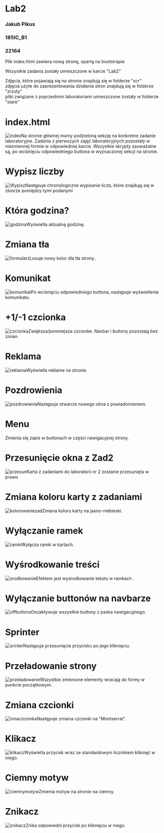 # Lab2





<h3>Jakub Pikus</h3>
<h3>185IC_B1</h3>
<h3>22164</h3>


<p>Plik index.html zawiera nową stronę, opartą na bootstrapie</p>

<p>Wszystkie zadania zostały umieszczone w karcie "Lab2"</p>


<p>Zdjęcia, które pojawiają się na stronie znajdują się w folderze "scr"<br>
zdjęcia użyte do zaprezentowania działania stron znajdują się w folderze "zrzuty"<br>
pliki związane z poprzednimi laboratoriami umieszczone zostały w folderze "stare"</p>


# index.html

<img src="zrzuty/index.png" alt="index"  style="float: left;" />

<p>Na stronie głównej mamy podzieloną sekcję na konkretne zadanie laboratoryjne. Zadania z pierwszych zajęć laboratoryjnych pozostały w niezmiennej formie w odpowiedniej karcie. Wszystkie skrypty zauważalne są, po wciśnięciu odpowiedniego buttona w wyznaczonej sekcji na stronie.</p>



# Wypisz liczby

<img src="zrzuty/1wypisz.png" alt="Wypisz"  style="float: left;" />

<p>Następuje chronologiczne wypisanie liczb, które znajdują się w zbiorze pomiędzy tymi podanymi</p>



# Która godzina?

<img src="zrzuty/2godzina.png" alt="godzina"  style="float: left;" />

<p>Wyświetla aktualną godzinę.</p>



# Zmiana tła

<img src="zrzuty/3tlo.png" alt="formularz"  style="float: left;" />

<p>Losuje nowy kolor dla tła strony..</p>



# Komunikat

<img src="zrzuty/4komunikat.png" alt="komunikat"  style="float: left;" />

<p>Po wciśnięciu odpowiedniego buttona, następuje wyświetlenie komunikatu.</p>


# +1/-1 czcionka

<img src="zrzuty/56czcionka.png" alt="czcionka"  style="float: left;" />

<p>Zwiększa/pomniejsza czcionke. Navbar i buttony pozostają bez zmian.</p>



# Reklama

<img src="zrzuty/7reklama.png" alt="reklama"  style="float: left;" />

<p>Wyświetla reklame na stronie.</p>




# Pozdrowienia

<img src="zrzuty/8pozdrowienia.png" alt="pozdrowienia"  style="float: left;" />

<p>Następuje otwarcie nowego okna z powiadomieniem.</p>





# Menu

<img src="zrzuty/9menu.png" alt=""  style="float: left;" />

<p>Zmienia się zapis w buttonach w części nawigacyjnej strony.</p>





# Przesunięcie okna z Zad2

<img src="zrzuty/10przesun.png" alt="przesun"  style="float: left;" />

<p>Karta z zadaniami do laboratorii nr 2 zostanie przesunięta w prawo</p>




# Zmiana koloru karty z zadaniami

<img src="zrzuty/11kolorzad.png" alt="kolorowaniezad"  style="float: left;" />

<p>Zmiana koloru karty na jasno-niebieski.</p>




# Wyłączanie ramek

<img src="zrzuty/12ramki.png" alt="ramki"  style="float: left;" />

<p>Wyłącza ramki w kartach.</p>




# Wyśrodkowanie treści

<img src="zrzuty/13srodek.png" alt="srodkowanie"  style="float: left;" />

<p>Efektem jest wyśrodkowanie tekstu w ramkach .</p>




# Wyłączanie buttonów na navbarze

<img src="zrzuty/14off.png" alt="offbuttons"  style="float: left;" />

<p>Dezaktywuje wszystkie buttony z paska nawigacyjnego.</p>





# Sprinter

<img src="zrzuty/15sprinter.png" alt="srinter"  style="float: left;" />

<p>Następuje przesunięcie przycisku po jego kliknięciu.</p>



# Przeładowanie strony

<img src="zrzuty/index.png" alt="przeladowanie"  style="float: left;" />

<p>Wszystkie zmienione elementy wracają do formy w punkcie początkowym.</p>







# Zmiana czcionki

<img src="zrzuty/16czcionka.png" alt="innaczcionka"  style="float: left;" />

<p>Następuje zmiana czcionki na "Montserrat".</p> 





# Klikacz

<img src="zrzuty/17klikacz.png" alt="klikacz"  style="float: left;" />

<p>Wyświetla przycisk wraz ze standardowym licznikiem kliknięć w niego.</p>



# Ciemny motyw

<img src="zrzuty/18ciemnymotyw.png" alt="ciemnymotyw"  style="float: left;" />

<p>Zmienia motyw na stronie na ciemny.</p>  



# Znikacz

<img src="zrzuty/19znikacz.png" alt="znikacz"  style="float: left;" />

<p>Znika odpowiedni przycisk po kliknięciu w niego.</p>  






